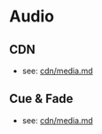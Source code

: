 # Audio

## CDN

- see: [cdn/media.md](../cdn/media.md)

## Cue & Fade

- see: [cdn/media.md](../cdn/media.md)